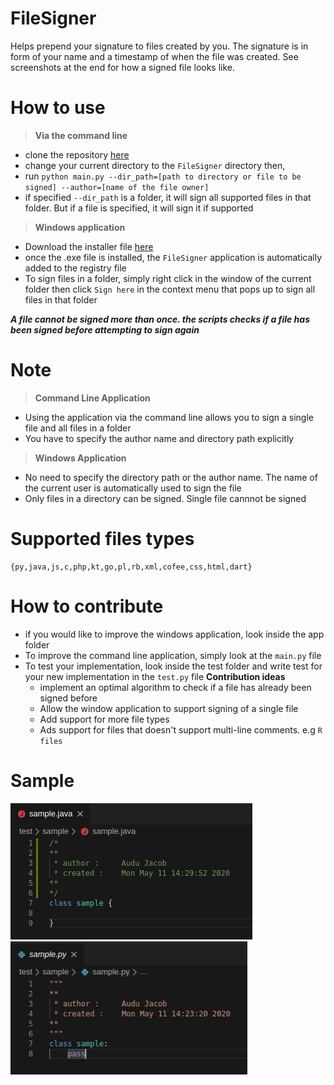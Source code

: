 # FileSigner
Helps prepend your signature to files created by you.
The signature is in form of your name and a timestamp of when the file was created. See screenshots at the end for how a signed file looks like.

# How to use
> **Via the command line**
  - clone the repository [here](https://github.com/Harjacober/FileSigner.git)
  - change your current directory to the `FileSigner` directory then,
  - run `python main.py --dir_path=[path to directory or file to be signed] --author=[name of the file owner]`
  - if specified `--dir_path` is a folder, it will sign all supported files in that folder. But if a file is specified, it will sign it if supported
> **Windows application**
 - Download the installer file [here](https://drive.google.com/file/d/1u_6giH7OpeyLJCgA5sAn3gN6nTm8MUos/view?usp=sharing)
 - once the .exe file is installed, the `FileSigner` application is automatically added to the registry file
 - To sign files in a folder, simply right click in the window of the current folder then click `Sign here` in the context menu that pops up to sign all files in that folder
 
***A file cannot be signed more than once. the scripts checks if a file has been signed before attempting to sign again***

# Note
> **Command Line Application**
  - Using the application via the command line allows you to sign a single file and all files in a folder
  - You have to specify the author name and directory path explicitly
> **Windows Application**
  - No need to specify the directory path or the author name. The name of the current user is automatically used to sign the file
  - Only files in a directory can be signed. Single file cannnot be signed
  
# Supported files types
```
{py,java,js,c,php,kt,go,pl,rb,xml,cofee,css,html,dart}
```

# How to contribute
- if you would like to improve the windows application, look inside the app folder
- To improve the command line application, simply look at the `main.py` file
- To test your implementation, look inside the test folder and write test for your new implementation in the `test.py` file
  **Contribution ideas**
    - implement an optimal algorithm to check if a file has already been signed before
    - Allow the window application to support signing of a single file
    - Add support for more file types
    - Ads support for files that doesn't support multi-line comments. e.g `R files`

# Sample
![alt text](https://github.com/Harjacober/FileSigner/blob/master/test/images/java.png)  ![alt text](https://github.com/Harjacober/FileSigner/blob/master/test/images/python.png)
